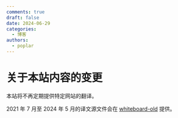 ```yaml
---
comments: true
draft: false 
date: 2024-06-29 
categories:
  - 博客
authors: 
  - poplar
---
```


# 关于本站内容的变更

本站将不再定期提供特定网站的翻译。

2021 年 7 月至 2024 年 5 月的译文源文件会在 [whiteboard-old] 提供。

[whiteboard-old]: https://github.com/poplar-at-twilight/whiteboard-old